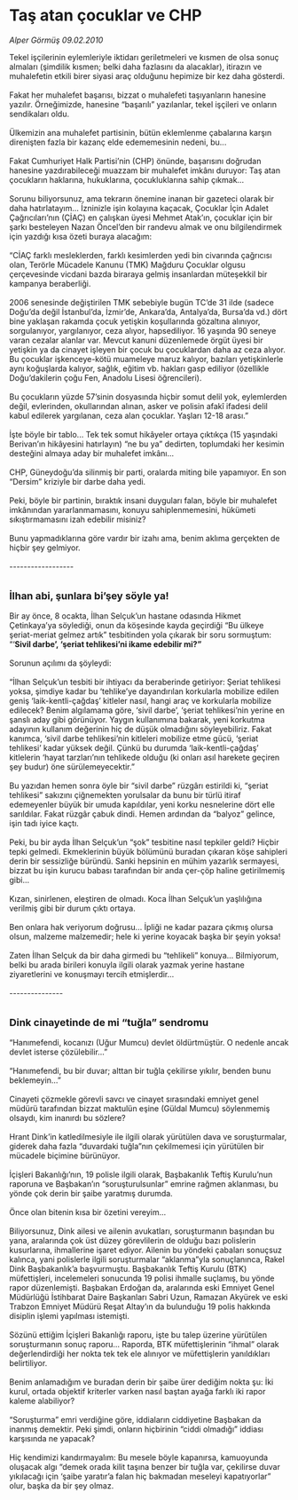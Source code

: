 # Taş atan çocuklar ve CHP

*Alper Görmüş 09.02.2010*

<div class="taraf_structure_2col_1zq">
<div class="margen_n">



 <p>Tekel işçilerinin eylemleriyle iktidarı geriletmeleri ve kısmen de olsa sonuç almaları (şimdilik kısmen; belki daha fazlasını da alacaklar), itirazın ve muhalefetin etkili birer siyasi araç olduğunu hepimize bir kez daha gösterdi. <br/><br/>Fakat her muhalefet başarısı, bizzat o muhalefeti taşıyanların hanesine yazılır. Örneğimizde, hanesine “başarılı” yazılanlar, tekel işçileri ve onların sendikaları oldu. <br/><br/>Ülkemizin ana muhalefet partisinin, bütün eklemlenme çabalarına karşın direnişten fazla bir kazanç elde edememesinin nedeni, bu... <br/><br/>Fakat Cumhuriyet Halk Partisi’nin (CHP) önünde, başarısını doğrudan hanesine yazdırabileceği muazzam bir muhalefet imkânı duruyor: Taş atan çocukların haklarına, hukuklarına, çocukluklarına sahip çıkmak... <br/><br/>Sorunu biliyorsunuz, ama tekrarın önemine inanan bir gazeteci olarak bir daha hatırlatayım... İzninizle işin kolayına kaçacak, Çocuklar İçin Adalet Çağrıcıları’nın (ÇİAÇ) en çalışkan üyesi Mehmet Atak’ın, çocuklar için bir şarkı besteleyen Nazan Öncel’den bir randevu almak ve onu bilgilendirmek için yazdığı kısa özeti buraya alacağım: <br/><br/>“CİAÇ farklı mesleklerden, farklı kesimlerden yedi bin civarında çağrıcısı olan, Terörle Mücadele Kanunu (TMK) Mağduru Çocuklar olgusu çerçevesinde vicdani bazda biraraya gelmiş insanlardan müteşekkil bir kampanya beraberliği. <br/><br/>2006 senesinde değiştirilen TMK sebebiyle bugün TC’de 31 ilde (sadece Doğu’da değil İstanbul’da, İzmir’de, Ankara’da, Antalya’da, Bursa’da vd.) dört bine yaklaşan rakamda çocuk yetişkin koşullarında gözaltına alınıyor, sorgulanıyor, yargılanıyor, ceza alıyor, hapsediliyor. 16 yaşında 90 seneye varan cezalar alanlar var. Mevcut kanuni düzenlemede örgüt üyesi bir yetişkin ya da cinayet işleyen bir çocuk bu çocuklardan daha az ceza alıyor. Bu çocuklar işkenceye-kötü muameleye maruz kalıyor, bazıları yetişkinlerle aynı koğuşlarda kalıyor, sağlık, eğitim vb. hakları gasp ediliyor (özellikle Doğu’dakilerin çoğu Fen, Anadolu Lisesi öğrencileri). <br/><br/>Bu çocukların yüzde 57’sinin dosyasında hiçbir somut delil yok, eylemlerden değil, evlerinden, okullarından alınan, asker ve polisin afakî ifadesi delil kabul edilerek yargılanan, ceza alan çocuklar. Yaşları 12-18 arası.” <br/><br/>İşte böyle bir tablo... Tek tek somut hikâyeler ortaya çıktıkça (15 yaşındaki Berivan’ın hikâyesini hatırlayın) “ne bu ya” dedirten, toplumdaki her kesimin desteğini almaya aday bir muhalefet imkânı... <br/><br/>CHP, Güneydoğu’da silinmiş bir parti, oralarda miting bile yapamıyor. En son “Dersim” kriziyle bir darbe daha yedi. <br/><br/>Peki, böyle bir partinin, bıraktık insani duyguları falan, böyle bir muhalefet imkânından yararlanmamasını, konuyu sahiplenmemesini, hükümeti sıkıştırmamasını izah edebilir misiniz? <br/><br/>Bunu yapmadıklarına göre vardır bir izahı ama, benim aklıma gerçekten de hiçbir şey gelmiyor. <br/><br/>------------------<b></b> <br/><br/><br/><font size="4"><strong>İlhan abi, şunlara bi’şey söyle ya!</strong></font> <br/><br/>Bir ay önce, 8 ocakta, İlhan Selçuk’un hastane odasında Hikmet Çetinkaya’ya söylediği, onun da köşesinde kayda geçirdiği “Bu ülkeye şeriat-meriat gelmez artık” tesbitinden yola çıkarak bir soru sormuştum: “‘<b>Sivil darbe’, ‘şeriat tehlikesi’ni ikame edebilir mi?”</b> <br/><br/>Sorunun açılımı da şöyleydi: <br/><br/>“İlhan Selçuk’un tesbiti bir ihtiyacı da beraberinde getiriyor: Şeriat tehlikesi yoksa, şimdiye kadar bu ‘tehlike’ye dayandırılan korkularla mobilize edilen geniş ‘laik-kentli-çağdaş’ kitleler nasıl, hangi araç ve korkularla mobilize edilecek? Benim algılamama göre, ‘sivil darbe’, ‘şeriat tehlikesi’nin yerine en şanslı aday gibi görünüyor. Yaygın kullanımına bakarak, yeni korkutma adayının kullanım değerinin hiç de düşük olmadığını söyleyebiliriz. Fakat kanımca, ‘sivil darbe tehlikesi’nin kitleleri mobilize etme gücü, ‘şeriat tehlikesi’ kadar yüksek değil. Çünkü bu durumda ‘laik-kentli-çağdaş’ kitlelerin ‘hayat tarzları’nın tehlikede olduğu (ki onları asıl harekete geçiren şey budur) öne sürülemeyecektir.” <br/><br/>Bu yazıdan hemen sonra öyle bir “sivil darbe” rüzgârı estirildi ki, “şeriat tehlikesi” sakızını çiğnemekten yorulsalar da bunu bir türlü itiraf edemeyenler büyük bir umuda kapıldılar, yeni korku nesnelerine dört elle sarıldılar. Fakat rüzgâr çabuk dindi. Hemen ardından da “balyoz” gelince, işin tadı iyice kaçtı. <br/><br/>Peki, bu bir ayda İlhan Selçuk’un “şok” tesbitine nasıl tepkiler geldi? Hiçbir tepki gelmedi. Ekmeklerinin büyük bölümünü buradan çıkaran köşe sahipleri derin bir sessizliğe büründü. Sanki hepsinin en mühim yazarlık sermayesi, bizzat bu işin kurucu babası tarafından bir anda çer-çöp haline getirilmemiş gibi... <br/><br/>Kızan, sinirlenen, eleştiren de olmadı. Koca İlhan Selçuk’un yaşlılığına verilmiş gibi bir durum çıktı ortaya. <br/><br/>Ben onlara hak veriyorum doğrusu... İpliği ne kadar pazara çıkmış olursa olsun, malzeme malzemedir; hele ki yerine koyacak başka bir şeyin yoksa! <br/><br/>Zaten İlhan Selçuk da bir daha girmedi bu “tehlikeli” konuya... Bilmiyorum, belki bu arada birileri konuyla ilgili olarak yazmak yerine hastane ziyaretlerini ve konuşmayı tercih etmişlerdir... <br/><br/>--------------- <br/><br/><br/><font size="4"><strong>Dink cinayetinde de mi “tuğla” sendromu</strong></font> <br/><br/>“Hanımefendi, kocanızı (Uğur Mumcu) devlet öldürtmüştür. O nedenle ancak devlet isterse çözülebilir...” <br/><br/>“Hanımefendi, bu bir duvar; alttan bir tuğla çekilirse yıkılır, benden bunu beklemeyin...” <br/><br/>Cinayeti çözmekle görevli savcı ve cinayet sırasındaki emniyet genel müdürü tarafından bizzat maktulün eşine (Güldal Mumcu) söylenmemiş olsaydı, kim inanırdı bu sözlere? <br/><br/>Hrant Dink’in katledilmesiyle ile ilgili olarak yürütülen dava ve soruşturmalar, giderek daha fazla “duvardaki tuğla”nın çekilmemesi için yürütülen bir mücadele biçimine bürünüyor. <br/><br/>İçişleri Bakanlığı’nın, 19 polisle ilgili olarak, Başbakanlık Teftiş Kurulu’nun raporuna ve Başbakan’ın “soruşturulsunlar” emrine rağmen aklanması, bu yönde çok derin bir şaibe yaratmış durumda. <br/><br/>Önce olan bitenin kısa bir özetini vereyim... <br/><br/>Biliyorsunuz, Dink ailesi ve ailenin avukatları, soruşturmanın başından bu yana, aralarında çok üst düzey görevlilerin de olduğu bazı polislerin kusurlarına, ihmallerine işaret ediyor. Ailenin bu yöndeki çabaları sonuçsuz kalınca, yani polislerle ilgili soruşturmalar “aklanma”yla sonuçlanınca, Rakel Dink Başbakanlık’a başvurmuştu. Başbakanlık Teftiş Kurulu (BTK) müfettişleri, incelemeleri sonucunda 19 polisi ihmalle suçlamış, bu yönde rapor düzenlemişti. Başbakan Erdoğan da, aralarında eski Emniyet Genel Müdürlüğü İstihbarat Daire Başkanları Sabri Uzun, Ramazan Akyürek ve eski Trabzon Emniyet Müdürü Reşat Altay’ın da bulunduğu 19 polis hakkında disiplin işlemi yapılması istemişti. <br/><br/>Sözünü ettiğim İçişleri Bakanlığı raporu, işte bu talep üzerine yürütülen soruşturmanın sonuç raporu... Raporda, BTK müfettişlerinin “ihmal” olarak değerlendirdiği her nokta tek tek ele alınıyor ve müfettişlerin yanıldıkları belirtiliyor. <br/><br/>Benim anlamadığım ve buradan derin bir şaibe ürer dediğim nokta şu: İki kurul, ortada objektif kriterler varken nasıl baştan ayağa farklı iki rapor kaleme alabiliyor? <br/><br/>“Soruşturma” emri verdiğine göre, iddiaların ciddiyetine Başbakan da inanmış demektir. Peki şimdi, onların hiçbirinin “ciddi olmadığı” iddiası karşısında ne yapacak? <br/><br/>Hiç kendimizi kandırmayalım: Bu mesele böyle kapanırsa, kamuoyunda oluşacak algı “demek orada kilit taşına benzer bir tuğla var, çekilirse duvar yıkılacağı için ‘şaibe yaratır’a falan hiç bakmadan meseleyi kapatıyorlar” olur, başka da bir şey olmaz.</p>
<br/>
<br/>
<br/>



<br/>


<div id="taraf_not">
</div>

</div>


</div>
